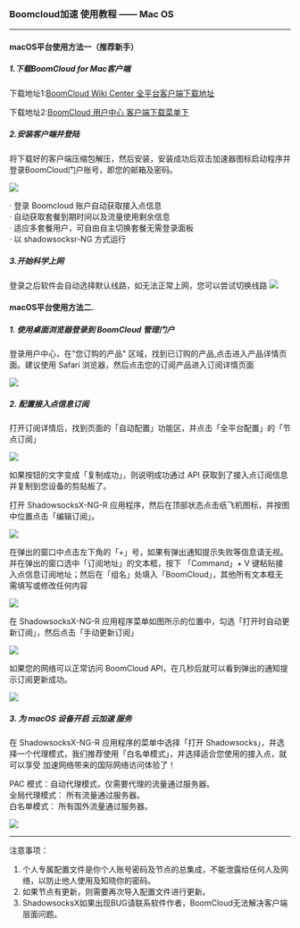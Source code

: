 ### Boomcloud加速 使用教程 —— Mac OS
- - -
#### macOS平台使用方法一（推荐新手）
##### 1.下载BoomCloud for Mac客户端
下载地址1:[BoomCloud Wiki Center 全平台客户端下载地址](https://wiki.boomssr.com/xia-zai-di-zhi.html)  

下载地址2:[BoomCloud 用户中心   客户端下载菜单下](https://www.boomssr.com/downloads.php)
##### 2.安装客户端并登陆
将下载好的客户端压缩包解压，然后安装，安装成功后双击加速器图标启动程序并登录BoomCloud门户账号，即您的邮箱及密码。

![](/assets/ios/macos-01.png)

· 登录 Boomcloud 账户自动获取接入点信息  
· 自动获取套餐到期时间以及流量使用剩余信息  
· 适应多套餐用户，可自由自主切换套餐无需登录面板   
· 以 shadowsocksr-NG 方式运行
##### 3.开始科学上网
登录之后软件会自动选择默认线路，如无法正常上网，您可以尝试切换线路
![](/assets/ios/macos-02.png)

#### macOS平台使用方法二.
##### 1. 使用桌面浏览器登录到 BoomCloud 管理门户
登录用户中心，在"您订购的产品" 区域，找到已订购的产品,点击进入产品详情页面。建议使用 Safari 浏览器，然后点击您的订阅产品进入订阅详情页面

![](/assets/win/0.png)

##### 2. 配置接入点信息订阅
打开订阅详情后，找到页面的「自动配置」功能区，并点击「全平台配置」的「节点订阅」

![](/assets/win/002.png)

如果按钮的文字变成「复制成功」，则说明成功通过 API 获取到了接入点订阅信息并复制到您设备的剪贴板了。

打开 ShadowsocksX-NG-R 应用程序，然后在顶部状态点击纸飞机图标，并按图中位置点击「编辑订阅」。

![](/assets/ios/macos-03.png)

在弹出的窗口中点击左下角的「+」号，如果有弹出通知提示失败等信息请无视。并在弹出的窗口选中「订阅地址」的文本框，按下 「Command」+ V 键粘贴接入点信息订阅地址；然后在「组名」处填入「BoomCloud」，其他所有文本框无需填写或修改任何内容

![](/assets/ios/macos-04.png)

在 ShadowsocksX-NG-R 应用程序菜单如图所示的位置中，勾选「打开时自动更新订阅」，然后点击「手动更新订阅」

![](/assets/ios/macos-05.png)

如果您的网络可以正常访问 BoomCloud API，在几秒后就可以看到弹出的通知提示订阅更新成功。

![](/assets/ios/macos-06.png)

##### 3. 为 macOS 设备开启 云加速 服务
在 ShadowsocksX-NG-R 应用程序的菜单中选择「打开 Shadowsocks」，并选择一个代理模式，我们推荐使用「白名单模式」，并选择适合您使用的接入点，就可以享受 加速网络带来的国际网络访问体验了！

PAC 模式：自动代理模式，仅需要代理的流量通过服务器。  
全局代理模式： 所有流量通过服务器。  
白名单模式： 所有国外流量通过服务器。  

![](/assets/ios/macos-07.png)

- - -
注意事项：  
1. 个人专属配置文件是你个人账号密码及节点的总集成，不能泄露给任何人及网络，以防止他人使用及知晓你的密码。   
2. 如果节点有更新，则需要再次导入配置文件进行更新。  
3. ShadowsocksX如果出现BUG请联系软件作者，BoomCloud无法解决客户端层面问题。  